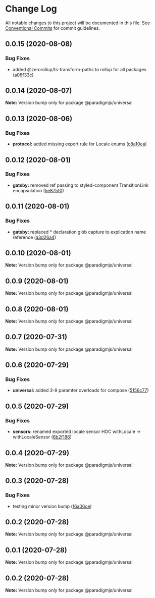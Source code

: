 # Change Log

All notable changes to this project will be documented in this file.
See [Conventional Commits](https://conventionalcommits.org) for commit guidelines.

## 0.0.15 (2020-08-08)


### Bug Fixes

* added @zerorollup/ts-transform-paths to rollup for all packages ([a06f33c](https://github.com/lunaris-studios/paradigm/commit/a06f33c28213824948b812ee1367cdf87c9f569e))





## 0.0.14 (2020-08-07)

**Note:** Version bump only for package @paradigmjs/universal





## 0.0.13 (2020-08-06)


### Bug Fixes

* **protocol:** added missing export rule for Locale enums ([c8a10ea](https://github.com/lunaris-studios/paradigm/commit/c8a10ea7cee1d50536e938be4a3cef6146e64f19))





## 0.0.12 (2020-08-01)


### Bug Fixes

* **gatsby:** removed ref passing to styled-component TransitionLink encapsulation ([5e875f0](https://github.com/lunaris-studios/paradigm/commit/5e875f044789956b691ea0fd4d63b7eb92b7b8f9))





## 0.0.11 (2020-08-01)


### Bug Fixes

* **gatsby:** replaced * declaration glob capture to explication name reference ([a3d26a4](https://github.com/lunaris-studios/paradigm/commit/a3d26a4aab9c0eaa4763d92271dbfd99e210604f))





## 0.0.10 (2020-08-01)

**Note:** Version bump only for package @paradigmjs/universal





## 0.0.9 (2020-08-01)

**Note:** Version bump only for package @paradigmjs/universal





## 0.0.8 (2020-08-01)

**Note:** Version bump only for package @paradigmjs/universal





## 0.0.7 (2020-07-31)

**Note:** Version bump only for package @paradigmjs/universal





## 0.0.6 (2020-07-29)


### Bug Fixes

* **universal:** added 3-9 paramter overloads for compose ([5156c77](https://github.com/lunaris-studios/paradigm/commit/5156c770b7ea98a668d811e4e7c728eb0c6aef96))





## 0.0.5 (2020-07-29)


### Bug Fixes

* **sensors:** renamed exported locale sensor HOC withLocale -> withLocaleSensor ([6b2f186](https://github.com/lunaris-studios/paradigm/commit/6b2f186b6bed6938204ef8ea1c54592b486ff141))





## 0.0.4 (2020-07-29)

**Note:** Version bump only for package @paradigmjs/universal





## 0.0.3 (2020-07-28)


### Bug Fixes

* testing minor version bump ([f6a06ce](https://github.com/lunaris-studios/paradigm/commit/f6a06cead3ddfc86cd3465e15646f0b667294d27))





## 0.0.2 (2020-07-28)

**Note:** Version bump only for package @paradigmjs/universal





## 0.0.1 (2020-07-28)

**Note:** Version bump only for package @paradigmjs/universal





## 0.0.2 (2020-07-28)

**Note:** Version bump only for package @paradigmjs/universal

